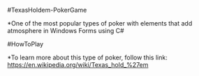 #TexasHoldem-PokerGame

*One of the most popular types of poker with elements that add atmosphere in Windows Forms using C#

#HowToPlay	

*To learn more about this type of poker, follow this link: https://en.wikipedia.org/wiki/Texas_hold_%27em

